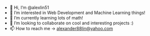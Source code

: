 - 👋 Hi, I’m @alexlin51
- 👀 I’m interested in Web Development and Machine Learning things!
- 🌱 I’m currently learning lots of math!
- 💞️ I’m looking to collaborate on cool and interesting projects :)
- 📫 How to reach me -> alexander88lin@yahoo.com

<!---
alexlin51/alexlin51 is a ✨ special ✨ repository because its `README.md` (this file) appears on your GitHub profile.
You can click the Preview link to take a look at your changes.
--->
